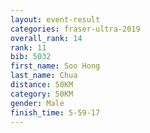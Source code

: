 ```yaml
---
layout: event-result 
categories: fraser-ultra-2019 
overall_rank: 14
rank: 11
bib: 5032
first_name: Soo Hong
last_name: Chua
distance: 50KM
category: 50KM
gender: Male
finish_time: 5-59-17
---
```


